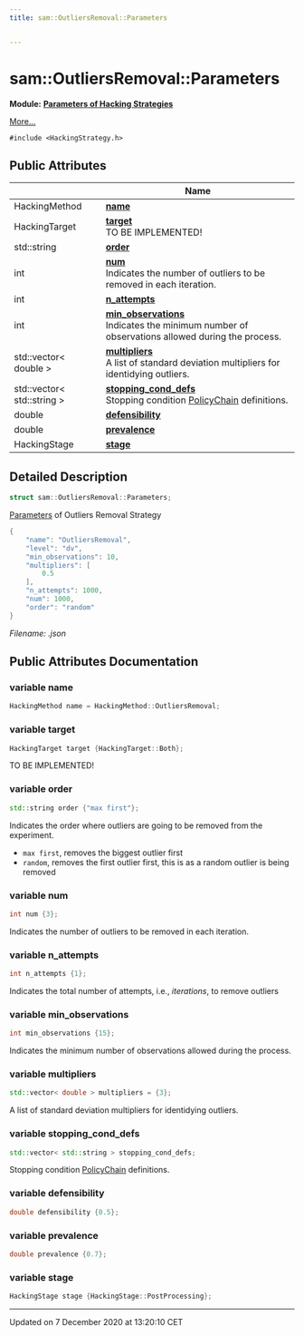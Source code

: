 ```yaml
---
title: sam::OutliersRemoval::Parameters


---
```


# sam::OutliersRemoval::Parameters


**Module:** **[Parameters of Hacking Strategies](/doxygen/Modules/group___hacking_strategies_parameters/)**

 [More...](#detailed-description)


`#include <HackingStrategy.h>`















## Public Attributes

|                | Name           |
| -------------- | -------------- |
| HackingMethod | **[name](/doxygen/Classes/structsam_1_1_outliers_removal_1_1_parameters/#variable-name)**  |
| HackingTarget | **[target](/doxygen/Classes/structsam_1_1_outliers_removal_1_1_parameters/#variable-target)** <br>TO BE IMPLEMENTED!  |
| std::string | **[order](/doxygen/Classes/structsam_1_1_outliers_removal_1_1_parameters/#variable-order)**  |
| int | **[num](/doxygen/Classes/structsam_1_1_outliers_removal_1_1_parameters/#variable-num)** <br>Indicates the number of outliers to be removed in each iteration.  |
| int | **[n_attempts](/doxygen/Classes/structsam_1_1_outliers_removal_1_1_parameters/#variable-n_attempts)**  |
| int | **[min_observations](/doxygen/Classes/structsam_1_1_outliers_removal_1_1_parameters/#variable-min_observations)** <br>Indicates the minimum number of observations allowed during the process.  |
| std::vector< double > | **[multipliers](/doxygen/Classes/structsam_1_1_outliers_removal_1_1_parameters/#variable-multipliers)** <br>A list of standard deviation multipliers for identidying outliers.  |
| std::vector< std::string > | **[stopping_cond_defs](/doxygen/Classes/structsam_1_1_outliers_removal_1_1_parameters/#variable-stopping_cond_defs)** <br>Stopping condition [PolicyChain]() definitions.  |
| double | **[defensibility](/doxygen/Classes/structsam_1_1_outliers_removal_1_1_parameters/#variable-defensibility)**  |
| double | **[prevalence](/doxygen/Classes/structsam_1_1_outliers_removal_1_1_parameters/#variable-prevalence)**  |
| HackingStage | **[stage](/doxygen/Classes/structsam_1_1_outliers_removal_1_1_parameters/#variable-stage)**  |






## Detailed Description

```cpp
struct sam::OutliersRemoval::Parameters;
```



























[Parameters](/doxygen/Classes/structsam_1_1_outliers_removal_1_1_parameters/) of Outliers Removal Strategy



```cpp
{
    "name": "OutliersRemoval",
    "level": "dv",
    "min_observations": 10,
    "multipliers": [
        0.5
    ],
    "n_attempts": 1000,
    "num": 1000,
    "order": "random"
}
```

_Filename: .json_











## Public Attributes Documentation

### variable name

```cpp
HackingMethod name = HackingMethod::OutliersRemoval;
```





























### variable target

```cpp
HackingTarget target {HackingTarget::Both};
```

TO BE IMPLEMENTED! 




























### variable order

```cpp
std::string order {"max first"};
```



























Indicates the order where outliers are going to be removed from the experiment. 

* `max first`, removes the biggest outlier first 
* `random`, removes the first outlier first, this is as a random outlier is being removed 


### variable num

```cpp
int num {3};
```

Indicates the number of outliers to be removed in each iteration. 




























### variable n_attempts

```cpp
int n_attempts {1};
```



























Indicates the total number of attempts, i.e., _iterations_, to remove outliers 


### variable min_observations

```cpp
int min_observations {15};
```

Indicates the minimum number of observations allowed during the process. 




























### variable multipliers

```cpp
std::vector< double > multipliers = {3};
```

A list of standard deviation multipliers for identidying outliers. 




























### variable stopping_cond_defs

```cpp
std::vector< std::string > stopping_cond_defs;
```

Stopping condition [PolicyChain]() definitions. 




























### variable defensibility

```cpp
double defensibility {0.5};
```





























### variable prevalence

```cpp
double prevalence {0.7};
```





























### variable stage

```cpp
HackingStage stage {HackingStage::PostProcessing};
```

































-------------------------------

Updated on  7 December 2020 at 13:20:10 CET